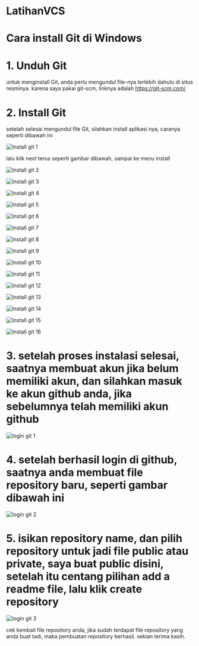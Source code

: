 # LatihanVCS
# Cara install Git di Windows
# 1. Unduh Git
untuk menginstall Git, anda perlu mengundul file-nya terlebih dahulu di situs resminya. karena saya pakai git-scm, linknya adalah https://git-scm.com/
# 2. Install Git
setelah selesai mengundul file Git, silahkan install aplikasi nya, caranya seperti dibawah ini

![Install git 1](https://user-images.githubusercontent.com/92351461/136926471-6ddf0c29-7cab-4f4c-a0c6-a6b67b5678e7.PNG)

lalu klik next terus seperti gambar dibawah, sampai ke menu install

![Install git 2](https://user-images.githubusercontent.com/92351461/136926593-540ea778-2c0e-4b7b-ba03-2f7b952a1e76.PNG)

![Install git 3](https://user-images.githubusercontent.com/92351461/136926700-ab019616-6717-4744-8ec5-8918a1952269.PNG)

![Install git 4](https://user-images.githubusercontent.com/92351461/136926702-635bf4aa-3ad9-41b6-9f1a-57adabf7975f.PNG)

![Install git 5](https://user-images.githubusercontent.com/92351461/136926705-6b4a0439-1c19-4e68-ba30-093ed900a8db.PNG)

![Install git 6](https://user-images.githubusercontent.com/92351461/136926709-7ebe5029-b314-4782-9cfe-c6b5c0d23779.PNG)

![Install git 7](https://user-images.githubusercontent.com/92351461/136926710-8b019626-6642-412d-a9c8-6a1c9ffe0ab8.PNG)

![Install git 8](https://user-images.githubusercontent.com/92351461/136926716-974bf591-3a41-4b45-b739-a103a94fdc4c.PNG)

![Install git 9](https://user-images.githubusercontent.com/92351461/136926721-b5527ecc-2ae7-4ab4-a44a-16fedc4b84c0.PNG)

![Install git 10](https://user-images.githubusercontent.com/92351461/136926724-8ca7a0d3-956d-43db-9b1b-2e32d663aa14.PNG)

![Install git 11](https://user-images.githubusercontent.com/92351461/136926673-b5959ca7-440c-477b-9c17-ba8b7a5222a8.PNG)

![Install git 12](https://user-images.githubusercontent.com/92351461/136926679-f9aa4fc1-6b38-4813-b000-d666abff0edb.PNG)

![Install git 13](https://user-images.githubusercontent.com/92351461/136926684-8f38e6c4-c2b3-4940-adc7-91f9fec10faf.PNG)

![Install git 14](https://user-images.githubusercontent.com/92351461/136926688-181e19b5-19b0-4eeb-9e3d-730e6526c305.PNG)

![Install git 15](https://user-images.githubusercontent.com/92351461/136926692-e5609eb6-53dd-4d23-b9e3-5e39b16920f7.PNG)

![Install git 16](https://user-images.githubusercontent.com/92351461/136926696-b1ea483c-9127-46fb-a307-228b2ce5bd27.PNG)


# 3. setelah proses instalasi selesai, saatnya membuat akun jika belum memiliki akun, dan silahkan masuk ke akun github anda, jika sebelumnya telah memiliki akun github

![login git 1](https://user-images.githubusercontent.com/92351461/136927491-9770276a-b0dc-43f3-8c5b-8491df9db141.PNG)

# 4. setelah berhasil login di github, saatnya anda membuat file repository baru, seperti gambar dibawah ini

![login git 2](https://user-images.githubusercontent.com/92351461/136927758-6f562ff0-0350-467a-a569-5947586264c9.PNG)

# 5. isikan repository name, dan pilih repository untuk jadi file public atau private, saya buat public disini, setelah itu centang pilihan add a readme file, lalu klik create repository

![login git 3](https://user-images.githubusercontent.com/92351461/136928161-a9a918b6-ab89-407d-a531-81bbb05b7d99.png)

cek kembali file repository anda, jika sudah terdapat file repository yang anda buat tadi, maka pembuatan repository berhasil. sekian terima kasih.
